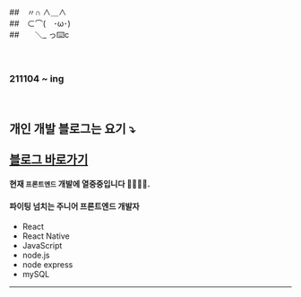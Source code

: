 

##　〃∩ ∧＿∧  
##　⊂⌒(　･ω･)  
##　　＼_ っ⌨️c  
  
<br/>

### 211104 ~ ing

<br/>

개인 개발 블로그는 요기 ⤵️  
<br/>
<a href="https://velog.io/@haerim95" target="_blank">블로그 바로가기</a>
---  

#### 현재 `프론트엔드` 개발에 열중중입니다 👩🏻‍💻🔥.
#### 파이팅 넘치는 주니어 프론트엔드 개발자

* React
* React Native
* JavaScript
* node.js
* node express
* mySQL

---

